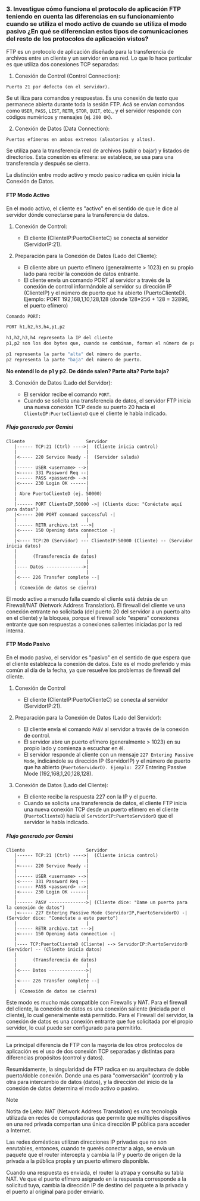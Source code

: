 ### 3. Investigue cómo funciona el protocolo de aplicación FTP teniendo en cuenta las diferencias en su funcionamiento cuando se utiliza el modo activo de cuando se utiliza el modo pasivo ¿En qué se diferencian estos tipos de comunicaciones del resto de los protocolos de aplicación vistos?

FTP es un protocolo de aplicación diseñado para la transferencia de archivos entre un cliente y un servidor en una red. Lo que lo hace particular es que utiliza dos conexiones TCP separadas:

1) Conexión de Control (Control Connection): 

```Puerto 21 por defecto (en el servidor).```

Se ut iliza para comandos y respuestas. Es una conexión de texto que permanece abierta durante toda la sesión FTP. Acá se envían comandos como ```USER```, ```PASS```, ```LIST```, ```RETR```, ```STOR```, ```QUIT```, etc., y el servidor responde con códigos numéricos y mensajes (ej. ```200 OK```).

2) Conexión de Datos (Data Connection):

```Puertos efímeros en ambos extremos (aleatorios y altos).```

Se utiliza para la transferencia real de archivos (subir o bajar) y listados de directorios. Esta conexión es efímera: se establece, se usa para una transferencia y después se cierra.

La distinción entre modo activo y modo pasico radica en quién inicia la Conexión de Datos.

#### FTP Modo Activo

En el modo activo, el cliente es "activo" en el sentido de que le dice al servidor dónde conectarse para la transferencia de datos.

1) Conexión de Control:

    - El cliente (ClienteIP:PuertoClienteC) se conecta al servidor (ServidorIP:21).

2) Preparación para la Conexión de Datos (Lado del Cliente):

    - El cliente abre un puerto efímero (generalmente > 1023) en su propio lado para recibir la conexión de datos entrante.
    - El cliente envía un comando PORT al servidor a través de la conexión de control informándole al servidor su dirección IP (ClienteIP) y el número de puerto que ha abierto (PuertoClienteD). Ejemplo: PORT 192,168,1,10,128,128 (donde 128*256 + 128 = 32896, el puerto efímero)

```bash
Comando PORT:

PORT h1,h2,h3,h4,p1,p2

h1,h2,h3,h4 representa la IP del cliente
p1,p2 son los dos bytes que, cuando se combinan, forman el número de puerto que el cliente ha abierto para la conexión de datos.

p1 representa la parte "alta" del número de puerto.
p2 representa la parte "baja" del número de puerto.
```

**No entendí lo de p1 y p2. De dónde salen? Parte alta? Parte baja?**

3) Conexión de Datos (Lado del Servidor):

    - El servidor recibe el comando ```PORT```.
    - Cuando se solicita una transferencia de datos, el servidor FTP inicia una nueva conexión TCP desde su puerto 20 hacia el ```ClienteIP:PuertoClienteD``` que el cliente le había indicado.

##### Flujo generado por Gemini

```
Cliente                       Servidor
   |------ TCP:21 (Ctrl) ---->|  (Cliente inicia control)
   |                          |
   |<----- 220 Service Ready -|  (Servidor saluda)
   |                          |
   |------ USER <username> -->|
   |<----- 331 Password Req --|
   |------ PASS <password> -->|
   |<----- 230 Login OK ------|
   |                          |
   | Abre PuertoClienteD (ej. 50000)
   |                          |
   |------ PORT ClienteIP,50000 ->| (Cliente dice: "Conéctate aquí para datos")
   |<----- 200 PORT command successful -|
   |                          |
   |------ RETR archivo.txt --->|
   |<----- 150 Opening data connection -|
   |                          |
   |<---- TCP:20 (Servidor) --- ClienteIP:50000 (Cliente) -- (Servidor inicia datos)
   |                          |
   |      (Transferencia de datos)
   |                          |
   |---- Datos -------------->|
   |                          |
   |<---- 226 Transfer complete --|
   |                          |
   | (Conexión de datos se cierra)
```

El modo activo a menudo falla cuando el cliente está detrás de un Firewall/NAT (Network Address Translation). El firewall del cliente ve una conexión entrante no solicitada (del puerto 20 del servidor a un puerto alto en el cliente) y la bloquea, porque el firewall solo "espera" conexiones entrante que son respuestas a conexiones salientes iniciadas por la red interna.

#### FTP Modo Pasivo

En el modo pasivo, el servidor es "pasivo" en el sentido de que espera que el cliente establezca la conexión de datos. Este es el modo preferido y más común al día de la fecha, ya que resuelve los problemas de firewall del cliente.

1) Conexión de Control

    - El cliente (ClienteIP:PuertoClienteC) se conecta al servidor (ServidorIP:21).

2) Preparación para la Conexión de Datos (Lado del Servidor):

    - El cliente envía el comando ```PASV``` al servidor a través de la conexión de control.
    - El servidor abre un puerto efímero (generalmente > 1023) en su propio lado y comienza a escuchar en él.
    - El servidor responde al cliente con un mensaje ```227 Entering Passive Mode```, indicándole su dirección IP (ServidorIP) y el número de puerto que ha abierto (```PuertoServidorD). Ejemplo: ```227 Entering Passive Mode (192,168,1,20,128,128).

3) Conexión de Datos (Lado del Cliente):

    - El cliente recibe la respuesta 227 con la IP y el puerto.
    - Cuando se solicita una transferencia de datos, el cliente FTP inicia una nueva conexión TCP desde un puerto efímero en el cliente (```PuertoClienteD```) hacia el ```ServidorIP:PuertoServidorD``` que el servidor le había indicado.


##### Flujo generado por Gemini

```
Cliente                       Servidor
   |------ TCP:21 (Ctrl) ---->|  (Cliente inicia control)
   |                          |
   |<----- 220 Service Ready -|
   |                          |
   |------ USER <username> -->|
   |<----- 331 Password Req --|
   |------ PASS <password> -->|
   |<----- 230 Login OK ------|
   |                          |
   |------ PASV -------------->| (Cliente dice: "Dame un puerto para la conexión de datos")
   |<----- 227 Entering Passive Mode (ServidorIP,PuertoServidorD) -| (Servidor dice: "Conéctate a este puerto")
   |                          |
   |------ RETR archivo.txt --->|
   |<----- 150 Opening data connection -|
   |                          |
   |---- TCP:PuertoClienteD (Cliente) --> ServidorIP:PuertoServidorD (Servidor) -- (Cliente inicia datos)
   |                          |
   |      (Transferencia de datos)
   |                          |
   |<---- Datos -------------->|
   |                          |
   |<---- 226 Transfer complete --|
   |                          |
   | (Conexión de datos se cierra)
```

Este modo es mucho más compatible con Firewalls y NAT. Para el firewall del cliente, la conexión de datos es una conexión saliente (iniciada por el cliente), lo cual generalmente está permitido. Para el Firewall del servidor, la conexión de datos es una conexión entrante que fue solicitada por el propio servidor, lo cual puede ser configurado para permitirlo.

<hr>

La principal diferencia de FTP con la mayoría de los otros protocolos de aplicación es el uso de dos conexión TCP separadas y distintas para diferencias propósitos (control y datos).

Resumidamente, la singularidad de FTP radica en su arquitectura de doble puerto/doble conexión. Donde una es para "conversación" (control) y la otra para intercambio de datos (datos), y la dirección del inicio de la conexión de datos determina el modo activo o pasivo.

>[!note]
>Notita de Leito: NAT (Network Address Translation) es una tecnología utilizada en redes de computadoras que permite que múltiples dispositivos en una red privada compartan una única dirección IP pública para acceder a Internet.
>
>Las redes domésticas utilizan direcciones IP privadas que no son enrutables, entonces, cuando te querés conectar a algo, se envía un paquete que el router intercepta y cambia la IP y puerto de origen de la privada a la pública propia y un puerto efímero disponible.
>
>Cuando una respuesta es enviada, el router la atrapa y consulta su tabla NAT. Ve que el puerto efímero asignado en la respuesta corresponde a la solicitud tuya, cambia la dirección IP de destino del paquete a la privada y el puerto al original para poder enviarlo.
